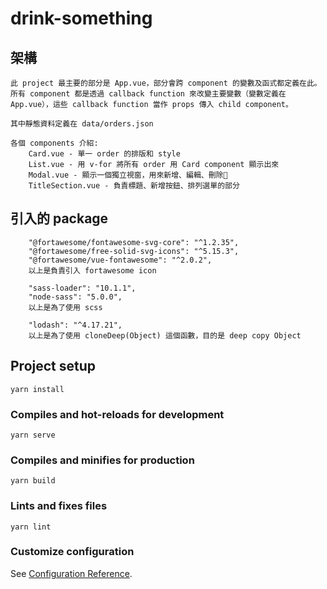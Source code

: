 # drink-something

## 架構
```
此 project 最主要的部分是 App.vue，部分會跨 component 的變數及函式都定義在此。所有 component 都是透過 callback function 來改變主要變數（變數定義在 App.vue），這些 callback function 當作 props 傳入 child component。

其中靜態資料定義在 data/orders.json

各個 components 介紹:
    Card.vue - 單一 order 的排版和 style
    List.vue - 用 v-for 將所有 order 用 Card component 顯示出來
    Modal.vue - 顯示一個獨立視窗，用來新增、編輯、刪除
    TitleSection.vue - 負責標題、新增按鈕、排列選單的部分
```
## 引入的 package
```
    "@fortawesome/fontawesome-svg-core": "^1.2.35",
    "@fortawesome/free-solid-svg-icons": "^5.15.3",
    "@fortawesome/vue-fontawesome": "^2.0.2",
    以上是負責引入 fortawesome icon

    "sass-loader": "10.1.1",
    "node-sass": "5.0.0",
    以上是為了使用 scss 

    "lodash": "^4.17.21",
    以上是為了使用 cloneDeep(Object) 這個函數，目的是 deep copy Object

```

## Project setup
```
yarn install
```

### Compiles and hot-reloads for development
```
yarn serve
```

### Compiles and minifies for production
```
yarn build
```

### Lints and fixes files
```
yarn lint
```

### Customize configuration
See [Configuration Reference](https://cli.vuejs.org/config/).
